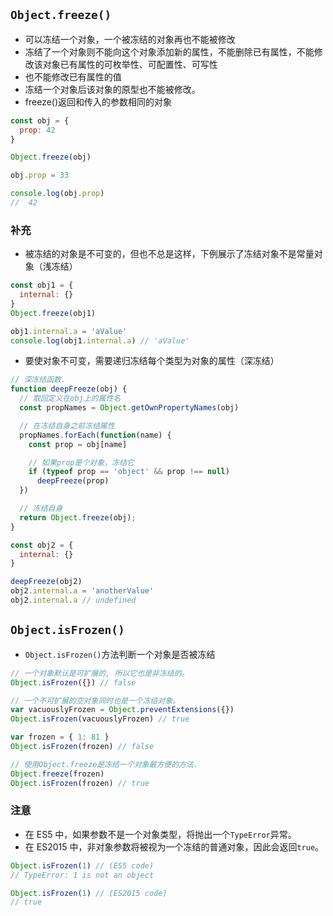## `Object.freeze()`

- 可以冻结一个对象，一个被冻结的对象再也不能被修改
- 冻结了一个对象则不能向这个对象添加新的属性，不能删除已有属性，不能修改该对象已有属性的可枚举性、可配置性、可写性
- 也不能修改已有属性的值
- 冻结一个对象后该对象的原型也不能被修改。
- freeze()返回和传入的参数相同的对象

```js
const obj = {
  prop: 42
}

Object.freeze(obj)

obj.prop = 33

console.log(obj.prop)
//  42
```

### 补充

- 被冻结的对象是不可变的，但也不总是这样，下例展示了冻结对象不是常量对象（浅冻结）

```js
const obj1 = {
  internal: {}
}
Object.freeze(obj1)

obj1.internal.a = 'aValue'
console.log(obj1.internal.a) // 'aValue'
```

- 要使对象不可变，需要递归冻结每个类型为对象的属性（深冻结）

```js
// 深冻结函数.
function deepFreeze(obj) {
  // 取回定义在obj上的属性名
  const propNames = Object.getOwnPropertyNames(obj)

  // 在冻结自身之前冻结属性
  propNames.forEach(function(name) {
    const prop = obj[name]

    // 如果prop是个对象，冻结它
    if (typeof prop == 'object' && prop !== null)
      deepFreeze(prop)
  })

  // 冻结自身
  return Object.freeze(obj);
}

const obj2 = {
  internal: {}
}

deepFreeze(obj2)
obj2.internal.a = 'anotherValue'
obj2.internal.a // undefined
```

## `Object.isFrozen()`

- `Object.isFrozen()`方法判断一个对象是否被冻结

```js
// 一个对象默认是可扩展的, 所以它也是非冻结的。
Object.isFrozen({}) // false

// 一个不可扩展的空对象同时也是一个冻结对象。
var vacuouslyFrozen = Object.preventExtensions({})
Object.isFrozen(vacuouslyFrozen) // true

var frozen = { 1: 81 }
Object.isFrozen(frozen) // false

// 使用Object.freeze是冻结一个对象最方便的方法.
Object.freeze(frozen)
Object.isFrozen(frozen) // true
```

### 注意

- 在 ES5 中，如果参数不是一个对象类型，将抛出一个`TypeError`异常。
- 在 ES2015 中，非对象参数将被视为一个冻结的普通对象，因此会返回`true`。

```js
Object.isFrozen(1) // (ES5 code)
// TypeError: 1 is not an object 

Object.isFrozen(1) // (ES2015 code)
// true   
```

